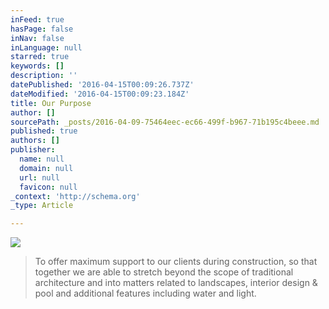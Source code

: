 ```yaml
---
inFeed: true
hasPage: false
inNav: false
inLanguage: null
starred: true
keywords: []
description: ''
datePublished: '2016-04-15T00:09:26.737Z'
dateModified: '2016-04-15T00:09:23.184Z'
title: Our Purpose
author: []
sourcePath: _posts/2016-04-09-75464eec-ec66-499f-b967-71b195c4beee.md
published: true
authors: []
publisher:
  name: null
  domain: null
  url: null
  favicon: null
_context: 'http://schema.org'
_type: Article

---
```

![](https://the-grid-user-content.s3-us-west-2.amazonaws.com/4ace348c-bfc5-41e8-8f4a-783af20bb061.jpg)

> To offer maximum support to our clients during construction, so that together we are able to stretch beyond the scope of traditional architecture and into matters related to landscapes, interior design & pool and additional features including water and light.
